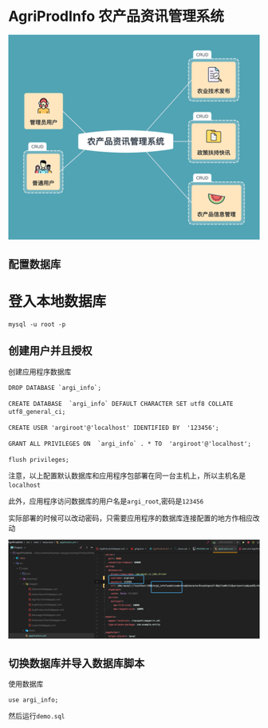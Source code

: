 
# AgriProdInfo 农产品资讯管理系统

![系统模块总览](农产品资讯管理系统.png)

## 配置数据库

# 登入本地数据库

    mysql -u root -p
    
## 创建用户并且授权

创建应用程序数据库

    DROP DATABASE `argi_info`;
    
    CREATE DATABASE  `argi_info` DEFAULT CHARACTER SET utf8 COLLATE utf8_general_ci;
    
    CREATE USER 'argiroot'@'localhost' IDENTIFIED BY  '123456';
    
    GRANT ALL PRIVILEGES ON  `argi_info` . * TO  'argiroot'@'localhost';
    
    flush privileges;
    
 注意，以上配置默认数据库和应用程序包部署在同一台主机上，所以主机名是`localhost`
 
 此外，应用程序访问数据库的用户名是`argi_root`,密码是`123456`
 
 实际部署的时候可以改动密码，只需要应用程序的数据库连接配置的地方作相应改动
 
 ![应用程序数据库配置连接](./WechatIMG325.png)
 
 ## 切换数据库并导入数据库脚本
 
 使用数据库
 
    use argi_info;
    
 然后运行`demo.sql`
 
 
